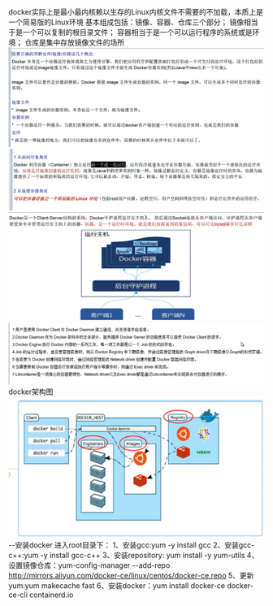 docker实际上是最小最内核赖以生存的Linux内核文件不需要的不加载，本质上是一个简易版的Linux环境
基本组成包括：镜像、容器、仓库三个部分；
镜像相当于是一个可以复制的根目录文件；
容器相当于是一个可以运行程序的系统或是环境；
仓库是集中存放镜像文件的场所
![img_5.png](img_5.png)
![img_4.png](img_4.png)
![img_6.png](img_6.png)
![img_7.png](img_7.png)
docker架构图
![img_8.png](img_8.png)
--安装docker
进入root目录下：
1、安装gcc:yum -y install gcc
2、安装gcc-c++:yum -y install gcc-c++
3、安装repository: yum install -y yum-utils
4、设置镜像仓库：yum-config-manager --add-repo http://mirrors.aliyun.com/docker-ce/linux/centos/docker-ce.repo
5、更新yum:yum makecache fast
6、安装docker：yum install docker-ce docker-ce-cli containerd.io